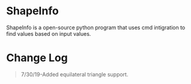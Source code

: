 # ShapeInfo
ShapeInfo is a open-source python program that uses cmd intigration to find values based on input values.

# Change Log
>7/30/19-Added equilateral triangle support.

